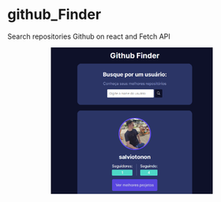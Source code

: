 # github_Finder
Search repositories Github on react and Fetch API
<p align="center">
<img src="./tela%20app.png" width=65% height=65%>
</p>

